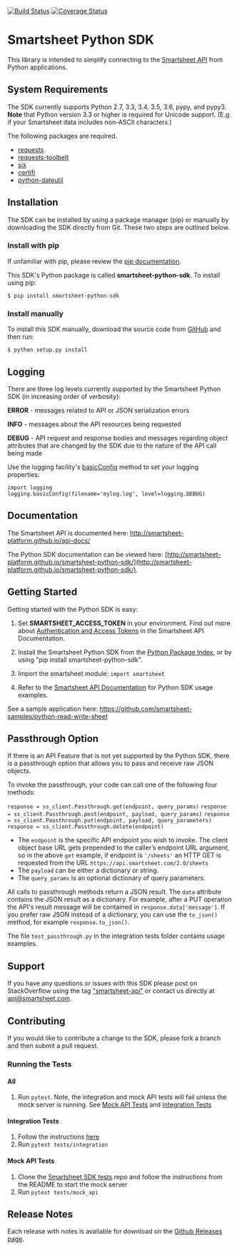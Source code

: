 [![Build Status](https://travis-ci.org/smartsheet-platform/smartsheet-python-sdk.svg)](https://travis-ci.org/smartsheet-platform/smartsheet-python-sdk) [![Coverage Status](https://coveralls.io/repos/smartsheet-platform/smartsheet-python-sdk/badge.svg?branch=master&service=github)](https://coveralls.io/github/smartsheet-platform/smartsheet-python-sdk?branch=master)

# Smartsheet Python SDK
This library is intended to simplify connecting to the [Smartsheet API](http://smartsheet-platform.github.io/api-docs/) from Python applications.

## System Requirements
The SDK currently supports Python 2.7, 3.3, 3.4, 3.5, 3.6, pypy, and pypy3.  
**Note** that Python version 3.3 or higher is required for Unicode support. (E.g. if your Smartsheet data includes non-ASCII characters.)  

The following packages are required.

* [requests](https://pypi.python.org/pypi/requests)
* [requests-toolbelt](https://pypi.python.org/pypi/requests-toolbelt)
* [six](https://pypi.python.org/pypi/six)
* [certifi](https://pypi.python.org/pypi/certifi)
* [python-dateutil](https://pypi.python.org/pypi/python-dateutil)

## Installation
The SDK can be installed by using a package manager (pip) or manually by downloading the SDK directly from Git. These two steps are outlined below.

### Install with pip
If unfamiliar with pip, please review the [pip documentation](http://www.pip-installer.org/).

This SDK's Python package is called **smartsheet-python-sdk**. To install using pip:

`$ pip install smartsheet-python-sdk`

### Install manually
To install this SDK manually, download the source code from [GitHub](https://github.com/smartsheet-platform/smartsheet-python-sdk) and then run:

`$ python setup.py install`

## Logging
There are three log levels currently supported by the Smartsheet Python SDK (in increasing order of verbosity):

**ERROR** - messages related to API or JSON serialization errors

**INFO** - messages about the API resources being requested

**DEBUG** - API request and response bodies and messages regarding object attributes that are changed by the SDK due to the nature of the API call being made

Use the logging facility's [basicConfig](https://docs.python.org/2/library/logging.html#logging.basicConfig) method to set your logging properties:

    import logging
    logging.basicConfig(filename='mylog.log', level=logging.DEBUG)

## Documentation
The Smartsheet API is documented here: http://smartsheet-platform.github.io/api-docs/

The Python SDK documentation can be viewed here: [http://smartsheet-platform.github.io/smartsheet-python-sdk/](http://smartsheet-platform.github.io/smartsheet-python-sdk/).

## Getting Started
Getting started with the Python SDK is easy:

1.  Set **SMARTSHEET_ACCESS_TOKEN** in your environment. Find out more about [Authentication and Access Tokens](https://smartsheet-platform.github.io/api-docs/index.html#authentication-and-access-tokens) in the Smartsheet API Documentation.

2.  Install the Smartsheet Python SDK from the [Python Package Index](http://pypi.python.org/pypi/smartsheet-python-sdk), or by using "pip install smartsheet-python-sdk".

3.  Import the smartsheet module: `import smartsheet`

4.  Refer to the [Smartsheet API Documentation](https://smartsheet-platform.github.io/api-docs/?python#python-sample-code) for Python SDK usage examples.

See a sample application here: https://github.com/smartsheet-samples/python-read-write-sheet

## Passthrough Option

If there is an API Feature that is not yet supported by the Python SDK, there is a passthrough option that allows you to pass and receive raw JSON objects.

To invoke the passthrough, your code can call one of the following four methods:

`response = ss_client.Passthrough.get(endpoint, query_params)`
`response = ss_client.Passthrough.post(endpoint, payload, query_params)`
`response = ss_client.Passthrough.put(endpoint, payload, query_parameters)`
`response = ss_client.Passthrough.delete(endpoint)`

* The `endpoint` is the specific API endpoint you wish to invoke. The client object base URL gets prepended to the caller’s endpoint URL argument, so in the above `get` example, if endpoint is `'/sheets'` an HTTP GET is requested from the URL `https://api.smartsheet.com/2.0/sheets`
* The `payload` can be either a dictionary or string.
* The `query_params` is an optional dictionary of query parameters.

All calls to passthrough methods return a JSON result. The `data` attribute contains the JSON result as a dictionary. For example, after a PUT operation the API's result message will be contained in `response.data['message']`. If you prefer raw JSON instead of a dictionary, you can use the `to_json()` method, for example `response.to_json()`. 

The file `test_passthrough.py` in the integration tests folder contains usage examples.

## Support
If you have any questions or issues with this SDK please post on StackOverflow using the tag ["smartsheet-api"](http://stackoverflow.com/questions/tagged/smartsheet-api) or contact us directly at api@smartsheet.com.

## Contributing
If you would like to contribute a change to the SDK, please fork a branch and then submit a pull request.

### Running the Tests
#### All
1. Run `pytest`. Note, the integration and mock API tests will fail unless the mock server is running. See [Mock API Tests](#mock-api-tests) and [Integration Tests](#integration-tests)

#### Integration Tests
1. Follow the instructions [here](tests/integration/README.md)
2. Run `pytest tests/integration`

#### Mock API Tests
1. Clone the [Smartsheet SDK tests](https://github.com/smartsheet-platform/smartsheet-sdk-tests) repo and follow the instructions from the README to start the mock server
2. Run `pytest tests/mock_api`

## Release Notes
Each release with notes is available for download on the [Github Releases page](https://github.com/smartsheet-platform/smartsheet-python-sdk/releases).

